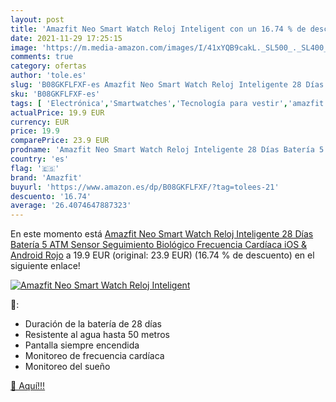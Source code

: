 ```yaml
---
layout: post
title: 'Amazfit Neo Smart Watch Reloj Inteligent con un 16.74 % de descuento'
date: 2021-11-29 17:25:15
image: 'https://m.media-amazon.com/images/I/41xYQB9cakL._SL500_._SL400_.jpg'
comments: true
category: ofertas
author: 'tole.es'
slug: 'B08GKFLFXF-es Amazfit Neo Smart Watch Reloj Inteligente 28 Días Batería...'
sku: 'B08GKFLFXF-es'
tags: [ 'Electrónica','Smartwatches','Tecnología para vestir','amazfit','android', ]
actualPrice: 19.9 EUR
currency: EUR
price: 19.9
comparePrice: 23.9 EUR
prodname: 'Amazfit Neo Smart Watch Reloj Inteligente 28 Días Batería 5 ATM Sensor Seguimiento Biológico Frecuencia Cardíaca iOS & Android Rojo'
country: 'es'
flag: '🇪🇸'
brand: 'Amazfit'
buyurl: 'https://www.amazon.es/dp/B08GKFLFXF/?tag=tolees-21'
descuento: '16.74'
average: '26.4074647887323'
---
```


En este momento está [Amazfit Neo Smart Watch Reloj Inteligente 28 Días Batería 5 ATM Sensor Seguimiento Biológico Frecuencia Cardíaca iOS & Android Rojo](https://www.amazon.es/dp/B08GKFLFXF/?tag=tolees-21) a 19.9 EUR (original: 23.9 EUR) (16.74 %  de descuento) en el siguiente enlace!

[![Amazfit Neo Smart Watch Reloj Inteligent](https://m.media-amazon.com/images/I/41xYQB9cakL._SL500_._SL400_.jpg)](https://www.amazon.es/dp/B08GKFLFXF/?tag=tolees-21)

🔎:

- Duración de la batería de 28 días
- Resistente al agua hasta 50 metros
- Pantalla siempre encendida
- Monitoreo de frecuencia cardíaca
- Monitoreo del sueño

[🛒 Aquí!!!](https://www.amazon.es/dp/B08GKFLFXF/?tag=tolees-21)
